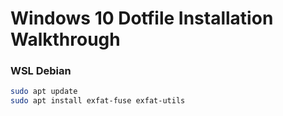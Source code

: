 # Windows 10 Dotfile Installation Walkthrough

### WSL Debian
```zsh
sudo apt update
sudo apt install exfat-fuse exfat-utils
```

